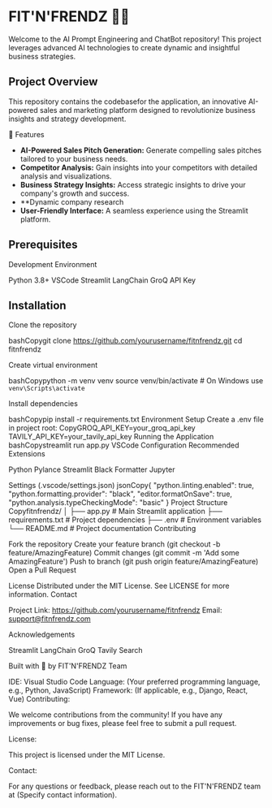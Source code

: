 # FIT'N'FRENDZ 💪🤝
Welcome to the AI Prompt Engineering and ChatBot repository! This project leverages advanced AI technologies to create dynamic and insightful business strategies.

## Project Overview
This repository contains the codebasefor the application, an innovative AI-powered sales and marketing platform designed to revolutionize business insights and strategy development.

🚀 Features

- **AI-Powered Sales Pitch Generation:** Generate compelling sales pitches tailored to your business needs.
- **Competitor Analysis:** Gain insights into your competitors with detailed analysis and visualizations.
- **Business Strategy Insights:** Access strategic insights to drive your company's growth and success.
- **Dynamic company research 
- **User-Friendly Interface:** A seamless experience using the Streamlit platform.

## Prerequisites
Development Environment

Python 3.8+
VSCode
Streamlit
LangChain
GroQ API Key

## Installation

Clone the repository

bashCopygit clone https://github.com/yourusername/fitnfrendz.git
cd fitnfrendz

Create virtual environment

bashCopypython -m venv venv
source venv/bin/activate  # On Windows use `venv\Scripts\activate`

Install dependencies

bashCopypip install -r requirements.txt
Environment Setup
Create a .env file in project root:
CopyGROQ_API_KEY=your_groq_api_key
TAVILY_API_KEY=your_tavily_api_key
Running the Application
bashCopystreamlit run app.py
VSCode Configuration
Recommended Extensions

Python
Pylance
Streamlit
Black Formatter
Jupyter

Settings (.vscode/settings.json)
jsonCopy{
    "python.linting.enabled": true,
    "python.formatting.provider": "black",
    "editor.formatOnSave": true,
    "python.analysis.typeCheckingMode": "basic"
}
Project Structure
Copyfitnfrendz/
│
├── app.py             # Main Streamlit application
├── requirements.txt   # Project dependencies
├── .env              # Environment variables
└── README.md         # Project documentation
Contributing

Fork the repository
Create your feature branch (git checkout -b feature/AmazingFeature)
Commit changes (git commit -m 'Add some AmazingFeature')
Push to branch (git push origin feature/AmazingFeature)
Open a Pull Request

License
Distributed under the MIT License. See LICENSE for more information.
Contact

Project Link: https://github.com/yourusername/fitnfrendz
Email: support@fitnfrendz.com

Acknowledgements

Streamlit
LangChain
GroQ
Tavily Search


Built with 💖 by FIT'N'FRENDZ Team


IDE: Visual Studio Code
Language: (Your preferred programming language, e.g., Python, JavaScript)
Framework: (If applicable, e.g., Django, React, Vue)
Contributing:

We welcome contributions from the community! If you have any improvements or bug fixes, please feel free to submit a pull request.

License:

This project is licensed under the MIT License.   

Contact:

For any questions or feedback, please reach out to the FIT'N'FRENDZ team at (Specify contact information). 